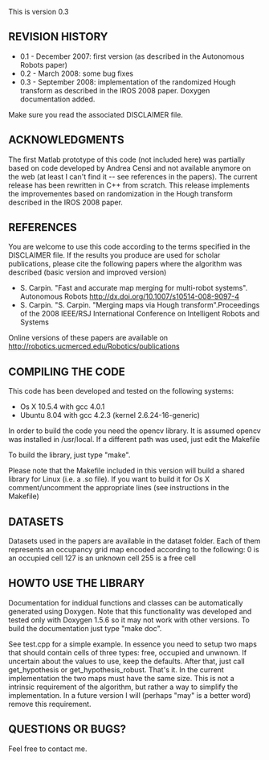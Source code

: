 
This is version 0.3 

REVISION HISTORY
----------------
- 0.1 - December 2007: first version (as described in
the Autonomous Robots paper)
- 0.2 - March 2008: some bug fixes
- 0.3 - September 2008: implementation of the randomized
Hough transform as described in the IROS 2008 paper. Doxygen
documentation added.

Make sure you read the associated DISCLAIMER file.

ACKNOWLEDGMENTS
---------------

The first Matlab prototype of this code (not included here)
was partially based on code developed by Andrea Censi and not available
anymore on the web  (at least I can't find it -- see references in the
papers).
The current release has been rewritten in C++ from scratch. This
release implements the improvementes based on randomization in
the Hough transform described in the IROS 2008 paper.

REFERENCES
----------
You are welcome to use this code according to the terms specified
in the DISCLAIMER file. If the results you produce are used for scholar
publications, please cite the following papers where the algorithm
was described (basic version and improved version)

- S. Carpin. "Fast and accurate map merging for multi-robot systems". 
Autonomous Robots http://dx.doi.org/10.1007/s10514-008-9097-4 
- S. Carpin. "S. Carpin. "Merging maps via Hough transform".Proceedings 
of the 2008 IEEE/RSJ International Conference on Intelligent Robots and 
Systems

Online versions of these papers are available on 
http://robotics.ucmerced.edu/Robotics/publications


COMPILING THE CODE
------------------

This code has been developed and tested on the following
systems:

- Os X 10.5.4 with gcc 4.0.1
- Ubuntu 8.04  with gcc 4.2.3 (kernel 2.6.24-16-generic)

In order to build the code you need the opencv library. It is
assumed opencv was installed in /usr/local. If a different
path was used, just edit the Makefile

To build the library, just type "make".

Please note that the Makefile included in this version
will build a shared library for Linux (i.e. a .so file).
If you want to build it for Os X comment/uncomment the appropriate
lines (see instructions in the Makefile)


DATASETS
--------
Datasets used in the papers are available in the dataset folder.
Each of them represents an occupancy grid map encoded according
to the following:
0 is an occupied cell
127 is an unknown cell
255 is a free cell

HOWTO USE THE LIBRARY
---------------------
Documentation for indidual functions and classes can be automatically generated
using Doxygen. Note that this functionality was developed and tested only with 
Doxygen 1.5.6 so it may not work with other versions. To build the documentation
just type "make doc".

See test.cpp for a simple example. In essence you need to setup two
maps that should contain cells of three types: free, occupied and unwnown.
If uncertain about the values to use, keep the defaults. After that, just
call get_hypothesis or get_hypothesis_robust. That's it. In the current 
implementation the two maps must have the same size. This is not a intrinsic
requirement of the algorithm, but rather a way to simplify the implementation.
In a future version I will (perhaps "may" is a better word) remove this requirement.

QUESTIONS OR BUGS?
------------------
Feel free to contact me.
